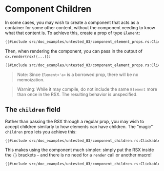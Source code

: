 # Component Children

In some cases, you may wish to create a component that acts as a container for some other content, without the component needing to know what that content is. To achieve this, create a prop of type `Element`:

```rust
{{#include src/doc_examples/untested_03/component_element_props.rs:Clickable}}
```

Then, when rendering the component, you can pass in the output of `cx.render(rsx!(...))`:

```rust
{{#include src/doc_examples/untested_03/component_element_props.rs:Clickable_usage}}
```

> Note: Since `Element<'a>` is a borrowed prop, there will be no memoization.

> Warning: While it may compile, do not include the same `Element` more than once in the RSX. The resulting behavior is unspecified.

## The `children` field

Rather than passing the RSX through a regular prop, you may wish to accept children similarly to how elements can have children. The "magic" `children` prop lets you achieve this:

```rust
{{#include src/doc_examples/untested_03/component_children.rs:Clickable}}
```

This makes using the component much simpler: simply put the RSX inside the `{}` brackets – and there is no need for a `render` call or another macro!

```rust
{{#include src/doc_examples/untested_03/component_children.rs:Clickable_usage}}
```

